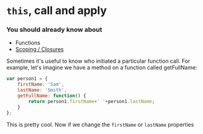 # `this`, call and apply

### You should already know about
* Functions
* [Scoping / Closures](../scoping-closures/README.md)

Sometimes it's useful to know who initiated a particular function call. For example, let's imagine we have a method on a function called getFullName:

```js
var person1 = {
	firstName: 'Sam',
	lastName: 'Smith',
	getFullName: function() {
		return person1.firstName+' '+person1.lastName;
	}
};
```

This is pretty cool. Now if we change the `firstName` or `lastName` properties 